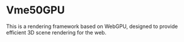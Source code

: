 # Vme50GPU
This is a rendering framework based on WebGPU, designed to provide efficient 3D scene rendering for the web.
